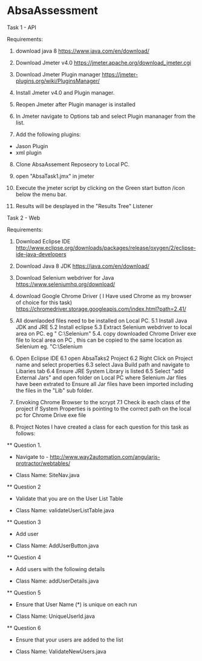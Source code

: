 # AbsaAssessment

Task 1 - API

Requirements:

1. download java 8
https://www.java.com/en/download/

2. Download Jmeter v4.0
https://jmeter.apache.org/download_jmeter.cgi

3. Download Jmeter Plugin manager
https://jmeter-plugins.org/wiki/PluginsManager/

4. Install Jmeter v4.0 and Plugin manager.

5. Reopen Jmeter after Plugin manager is installed

6. In Jmeter navigate to Options tab and select Plugin mananager from the list.

7. Add the following plugins:
 - Jason Plugin
 - xml plugin
 
 8. Clone AbsaAssement Reposeory to Local PC.
 
 9. open "AbsaTask1.jmx" in jmeter
 
 10. Execute the jmeter script by clicking on the Green start button /icon below the menu bar.
 
 11. Results will be desplayed in the "Results Tree" Listener
 
 
 Task 2 - Web
 
 Requirements:
 
 1. Download Eclipse IDE
 http://www.eclipse.org/downloads/packages/release/oxygen/2/eclipse-ide-java-developers
 
 2. Download Java 8 JDK 
 https://java.com/en/download/
 
 3. Download Selenium webdriver for Java
 https://www.seleniumhq.org/download/
 
 4. download Google Chrome Driver ( I Have used Chrome as my browser of choice for this task)
 https://chromedriver.storage.googleapis.com/index.html?path=2.41/
 
 5. All downlaoded files need to be installed on Local PC.
 5.1 Install Java JDK and JRE
 5.2 Install eclipse
 5.3 Extract Selenium webdriver to local area on PC. eg " C:\Selenium"
 5.4. copy downloaded Chrome Driver exe file to local area on PC , this can be copied to the same location as Selenium eg. "C:\Selenium
 
 6. Open Eclipse IDE
 6.1 open AbsaTaks2 Project
 6.2 Right Click on Project name  and select properties
 6.3 select Java Build path and navigate to Libaries tab
 6.4 Ensure JRE System Library is listed
 6.5 Select "add External Jars" and open folder on Local PC where Selenium Jar files have been extrated to Ensure all Jar files have     been imported including the files in the "Lib" sub folder.
 
 7. Envoking Chrome Browser to the scrypt
 7.1 Check ib each class of the project if System Properties is pointing to the correct path on the local pc for Chrome Drive exe file
 
 8. Project Notes
 I have created a class for each question for this task as follows:
 
** Question 1.
 - Navigate to - http://www.way2automation.com/angularjs-protractor/webtables/
 
- Class Name: SiteNav.java

** Question 2
 - Validate that you are on the User List Table
 
- Class Name: validateUserListTable.java

** Question 3
 - Add user
 
- Class Name: AddUserButton.java

** Question 4
- Add users with the following details

- Class Name: addUserDetails.java

** Question 5
 - Ensure that User Name (*) is unique on each run
 
- Class Name: UniqueUserId.java

** Question 6
 - Ensure that your users are added to the list
 
- Class Name: ValidateNewUsers.java







 
 
 
 
 
 
 
 
